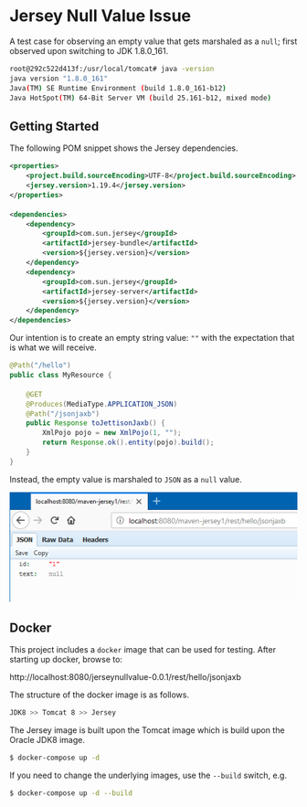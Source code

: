 # Jersey Null Value Issue

A test case for observing an empty value that gets marshaled as a `null`; first observed upon switching to JDK 1.8.0_161.

```bash
root@292c522d413f:/usr/local/tomcat# java -version
java version "1.8.0_161"
Java(TM) SE Runtime Environment (build 1.8.0_161-b12)
Java HotSpot(TM) 64-Bit Server VM (build 25.161-b12, mixed mode)
```

## Getting Started

The following POM snippet shows the Jersey dependencies.

```xml
<properties>
	<project.build.sourceEncoding>UTF-8</project.build.sourceEncoding>
	<jersey.version>1.19.4</jersey.version>
</properties>

<dependencies>
	<dependency>
		<groupId>com.sun.jersey</groupId>
		<artifactId>jersey-bundle</artifactId>
		<version>${jersey.version}</version>
	</dependency>
	<dependency>
		<groupId>com.sun.jersey</groupId>
		<artifactId>jersey-server</artifactId>
		<version>${jersey.version}</version>
	</dependency>
</dependencies>
```

Our intention is to create an empty string value: `""` with the expectation that is what we will receive.

```java
@Path("/hello")
public class MyResource {
	
	@GET
	@Produces(MediaType.APPLICATION_JSON)
	@Path("/jsonjaxb")
	public Response toJettisonJaxb() {
		XmlPojo pojo = new XmlPojo(1, "");
		return Response.ok().entity(pojo).build();		
	}
}
```

Instead, the empty value is marshaled to `JSON` as a `null` value.

![Firefox](images/bug-in-browser.png)

## Docker

This project includes a `docker` image that can be used for testing. After starting up docker, browse to:

http://localhost:8080/jerseynullvalue-0.0.1/rest/hello/jsonjaxb

The structure of the docker image is as follows.

```bash
JDK8 >> Tomcat 8 >> Jersey 
```

The Jersey image is built upon the Tomcat image which is build upon the Oracle JDK8 image.

```bash
$ docker-compose up -d
```

If you need to change the underlying images, use the `--build` switch, e.g.

```bash
$ docker-compose up -d --build
```

